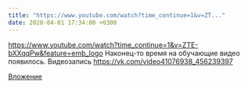 ```yaml
---
title: "https://www.youtube.com/watch?time_continue=1&v=ZT..."
date: 2020-04-01 17:34:00 +0300
---
```


https://www.youtube.com/watch?time_continue=1&v=ZTE-bXXqqPw&feature=emb_logo Наконец-то время на обучающие видео появилось.
Видеозапись
https://vk.com/video41076938_456239397

[Вложение](https://vk.com/video41076938_456239397)
